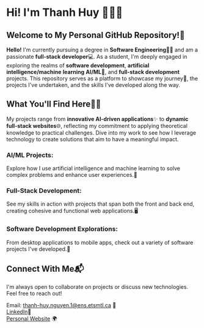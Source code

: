 # Hi! I'm Thanh Huy 🧙🏽‍♂️
## Welcome to My Personal GitHub Repository!🎉

**Hello!** I'm currently pursuing a degree in **Software Engineering**👨‍💻 and am a passionate **full-stack developer**💻. As a student, I'm deeply engaged in exploring the realms of **software development**, **artificial** **intelligence/machine** **learning** **AI/ML**🤖, and **full-stack development** projects. This repository serves as a platform to showcase my journey🚀, the projects I've undertaken, and the skills I've developed along the way.

## What You'll Find Here🕵️‍♂️

My projects range from **innovative AI-driven applications**✨ to **dynamic full-stack websites**🌐, reflecting my commitment to applying theoretical knowledge to practical challenges. Dive into my work to see how I leverage technology to create solutions that aim to have a meaningful impact.

### AI/ML Projects: 
Explore how I use artificial intelligence and machine learning to solve complex problems and enhance user experiences.🤖
### Full-Stack Development: 
See my skills in action with projects that span both the front and back end, creating cohesive and functional web applications.🖥️
### Software Development Explorations: 
From desktop applications to mobile apps, check out a variety of software projects I've developed.📱

## Connect With Me📬

I'm always open to collaborate on projects or discuss new technologies. Feel free to reach out!

Email: thanh-huy.nguyen.1@ens.etsmtl.ca 💌\
[LinkedIn](https://www.linkedin.com/in/thanh-huy-nguyen-703606220/)💼\
[Personal Website](https://myportfolio-five-rho.vercel.app/) 🌍

